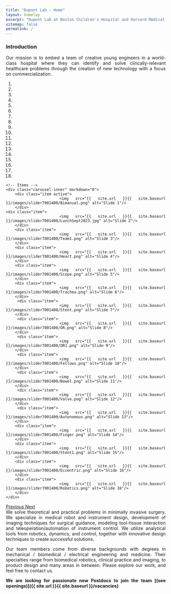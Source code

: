 ```yaml
---
title: "Dupont Lab - Home"
layout: homelay
excerpt: "Dupont Lab at Boston Children's Hospital and Harvard Medical School."
sitemap: false
permalink: /
---
```


### Introduction

<div align="justify">Our mission is to embed a team of creative young engineers in a world-class hospital where they can identify and solve clincally-relevant healthcare problems through the creation of new technology with a focus on commercialization.


<div markdown="0" id="carousel" class="carousel slide" data-ride="carousel" data-interval="4000" data-pause="hover" >
    <!-- Menu -->
    <ol class="carousel-indicators">
        <li data-target="#carousel" data-slide-to="0" class="active"></li>
        <li data-target="#carousel" data-slide-to="1"></li>
        <li data-target="#carousel" data-slide-to="2"></li>
        <li data-target="#carousel" data-slide-to="3"></li>
        <li data-target="#carousel" data-slide-to="4"></li>
        <li data-target="#carousel" data-slide-to="5"></li>
        <li data-target="#carousel" data-slide-to="6"></li>
	<li data-target="#carousel" data-slide-to="7"></li>
	<li data-target="#carousel" data-slide-to="8"></li>
	<li data-target="#carousel" data-slide-to="9"></li>
	<li data-target="#carousel" data-slide-to="10"></li>
	<li data-target="#carousel" data-slide-to="11"></li>
	<li data-target="#carousel" data-slide-to="12"></li>
	<li data-target="#carousel" data-slide-to="13"></li>
	<li data-target="#carousel" data-slide-to="14"></li>
	<li data-target="#carousel" data-slide-to="15"></li>
	<li data-target="#carousel" data-slide-to="16"></li>
	<li data-target="#carousel" data-slide-to="16"></li>    
    </ol>

    <!-- Items -->
    <div class="carousel-inner" markdown="0">
        <div class="item active">
            <img src="{{ site.url }}{{ site.baseurl }}/images/slider7001400/Bimanual.png" alt="Slide 1"/>
        </div>
	<div class="item">
            <img src="{{ site.url }}{{ site.baseurl }}/images/slider7001400/LunchSept2023.jpg" alt="Slide 2"/>
        </div>
        <div class="item">
            <img src="{{ site.url }}{{ site.baseurl }}/images/slider7001400/Team1.png" alt="Slide 3"/>
        </div>
        <div class="item">
            <img src="{{ site.url }}{{ site.baseurl }}/images/slider7001400/Heart.png" alt="Slide 4"/>
        </div>
        <div class="item">
            <img src="{{ site.url }}{{ site.baseurl }}/images/slider7001400/Scope.png" alt="Slide 5"/>
        </div>
        <div class="item">
            <img src="{{ site.url }}{{ site.baseurl }}/images/slider7001400/Trachea.png" alt="Slide 6"/>
        </div>       
         <div class="item">
            <img src="{{ site.url }}{{ site.baseurl }}/images/slider7001400/Stent.png" alt="Slide 7"/>
        </div>
         <div class="item">
            <img src="{{ site.url }}{{ site.baseurl }}/images/slider7001400/OR.png" alt="Slide 8"/>
        </div>
         <div class="item">
            <img src="{{ site.url }}{{ site.baseurl }}/images/slider7001400/OR1.png" alt="Slide 9"/>
        </div>
         <div class="item">
            <img src="{{ site.url }}{{ site.baseurl }}/images/slider7001400/Fellows.png" alt="Slide 10"/>
        </div>
         <div class="item">
            <img src="{{ site.url }}{{ site.baseurl }}/images/slider7001400/Bowel.png" alt="Slide 11"/>
        </div>
         <div class="item">
            <img src="{{ site.url }}{{ site.baseurl }}/images/slider7001400/Valve.png" alt="Slide 12"/>
        </div>	
	     <div class="item">
            <img src="{{ site.url }}{{ site.baseurl }}/images/slider7001400/Autonomous.png" alt="Slide 13"/>
        </div>	
	    <div class="item">
            <img src="{{ site.url }}{{ site.baseurl }}/images/slider7001400/Finger.png" alt="Slide 14"/>
        </div>	
	    <div class="item">
            <img src="{{ site.url }}{{ site.baseurl }}/images/slider7001400/Stent1.png" alt="Slide 15"/>
        </div>
	    <div class="item">
            <img src="{{ site.url }}{{ site.baseurl }}/images/slider7001400/Eccentric.png" alt="Slide 16"/>
        </div>
	    <div class="item">
            <img src="{{ site.url }}{{ site.baseurl }}/images/slider7001400/Robotics.png" alt="Slide 16"/>
        </div>
    </div>
  <a class="left carousel-control" href="#carousel" role="button" data-slide="prev">
    <span class="glyphicon glyphicon-chevron-left" aria-hidden="true"></span>
    <span class="sr-only">Previous</span>
  </a>
  <a class="right carousel-control" href="#carousel" role="button" data-slide="next">
    <span class="glyphicon glyphicon-chevron-right" aria-hidden="true"></span>
    <span class="sr-only">Next</span>
  </a>
</div>
<div align="justify">We solve theoretical and practical problems in minimally invasive surgery. We specialize in medical robot and instrument design, development of imaging techniques for surgical guidance, modeling tool-tissue interaction and teleoperation/automation of instrument control. We utilize analytical tools from robotics, dynamics, and control, together with innovative design techniques to create successful solutions.

Our team members come from diverse backgrounds with degrees in mechanical / biomedical / electrical engineering and medicine. Their specialties range from biomedical robotics, clinical practice and imaging, to product design and many areas in between. Please explore our work, and feel free to contact us.

 **We are  looking for passionate new Postdocs to join the team [(see openings)]({{ site.url }}{{ site.baseurl }}/vacancies)** 
